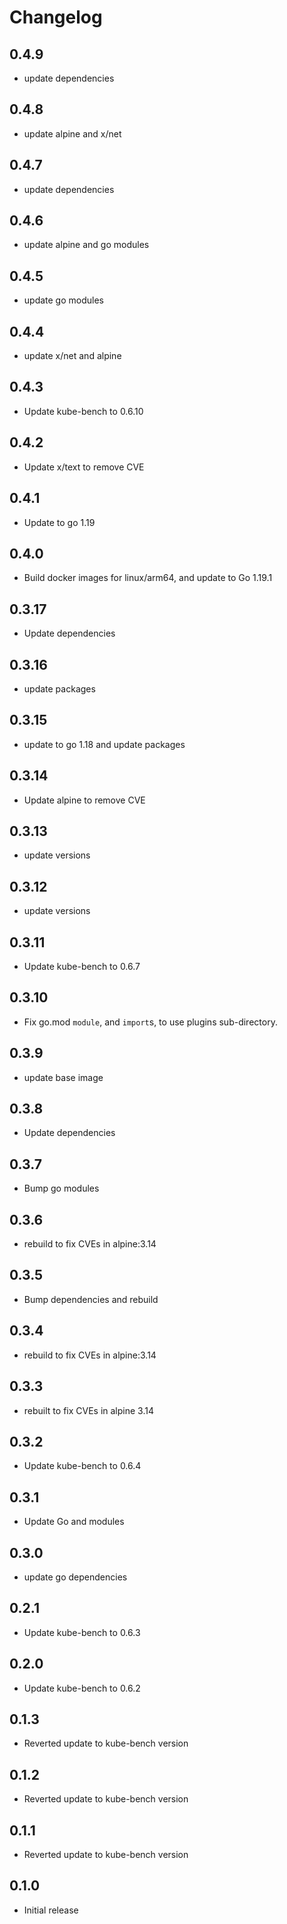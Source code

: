 # Changelog

## 0.4.9
* update dependencies

## 0.4.8
* update alpine and x/net

## 0.4.7
* update dependencies

## 0.4.6
* update alpine and go modules

## 0.4.5
* update go modules

## 0.4.4
* update x/net and alpine

## 0.4.3
* Update kube-bench to 0.6.10

## 0.4.2
* Update x/text to remove CVE

## 0.4.1
* Update to go 1.19

## 0.4.0
* Build docker images for linux/arm64, and update to Go 1.19.1

## 0.3.17
* Update dependencies

## 0.3.16
* update packages

## 0.3.15
* update to go 1.18 and update packages

## 0.3.14
* Update alpine to remove CVE

## 0.3.13
* update versions

## 0.3.12
* update versions

## 0.3.11
* Update kube-bench to 0.6.7

## 0.3.10
* Fix go.mod `module`, and `import`s, to use plugins sub-directory.

## 0.3.9
* update base image

## 0.3.8
* Update dependencies
## 0.3.7
* Bump go modules

## 0.3.6
* rebuild to fix CVEs in alpine:3.14

## 0.3.5
* Bump dependencies and rebuild

## 0.3.4
* rebuild to fix CVEs in alpine:3.14

## 0.3.3
* rebuilt to fix CVEs in alpine 3.14

## 0.3.2
* Update kube-bench to 0.6.4

## 0.3.1
* Update Go and modules

## 0.3.0
* update go dependencies

## 0.2.1
* Update kube-bench to 0.6.3

## 0.2.0
* Update kube-bench to 0.6.2

## 0.1.3
* Reverted update to kube-bench version

## 0.1.2
* Reverted update to kube-bench version

## 0.1.1
* Reverted update to kube-bench version

## 0.1.0
* Initial release
